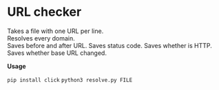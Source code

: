 # URL checker

Takes a file with one URL per line.  
Resolves every domain.  
Saves before and after URL.
Saves status code.
Saves whether is HTTP.  
Saves whether base URL changed.  

**Usage**

`pip install click`
`python3 resolve.py FILE`
